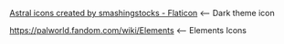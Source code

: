 <a href="https://www.flaticon.com/free-icons/astral" title="astral icons">Astral icons created by smashingstocks - Flaticon</a> <-- Dark theme icon

https://palworld.fandom.com/wiki/Elements  <-- Elements Icons